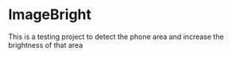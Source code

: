 # ImageBright
This is a testing project to detect the phone area and increase the brightness of that area
